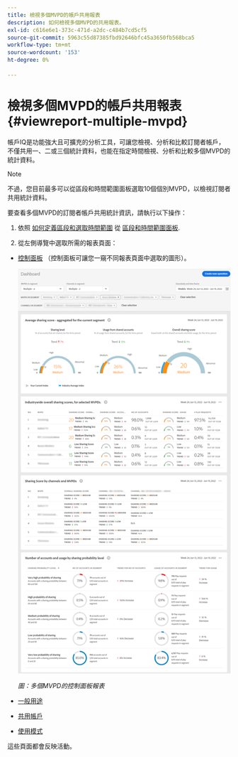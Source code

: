 ```yaml
---
title: 檢視多個MVPD的帳戶共用報表
description: 如何檢視多個MVPD的共用報表。
exl-id: c616e6e1-373c-471d-a2dc-c484b7cd5cf5
source-git-commit: 5963c55d87385fbd92646bfc45a3650fb568bca5
workflow-type: tm+mt
source-wordcount: '153'
ht-degree: 0%

---
```


# 檢視多個MVPD的帳戶共用報表 {#viewreport-multiple-mvpd}

帳戶IQ是功能強大且可擴充的分析工具，可讓您檢視、分析和比較訂閱者帳戶，不僅共用一、二或三個統計資料，也能在指定時間檢視、分析和比較多個MVPD的統計資料。

>[!NOTE]
>
>不過，您目前最多可以從區段和時間範圍面板選取10個個別MVPD，以檢視訂閱者共用統計資料。

要查看多個MVPD的訂閱者帳戶共用統計資訊，請執行以下操作：

1. 依照 [如何定義區段和選取時間範圍](/help/AccountIQ/howto-select-segment-timeframe.md) 從 [區段和時間範圍面板](/help/AccountIQ/segments-timeframe.md).

1. 從左側導覽中選取所需的報表頁面：

* [控制面板](/help/AccountIQ/dashboard.md) （控制面板可讓您一窺不同報表頁面中選取的圖形）。

   ![](assets/mult-mvpds-dashboard.png)

   *圖：多個MVPD的控制面板報表*

* [一般用途](/help/AccountIQ/general-usage-reports.md)

* [共用帳戶](/help/AccountIQ/shared-acc-reports.md)

* [使用模式](/help/AccountIQ/usage-patterns.md)

這些頁面都會反映活動。
